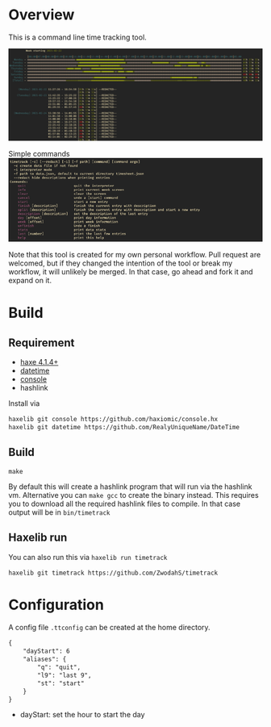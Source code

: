 # Overview

This is a command line time tracking tool.

![heatmap](https://github.com/ZwodahS/timetrack/blob/master/img/heatmap.png)

Simple commands
![commands](https://github.com/ZwodahS/timetrack/blob/master/img/commands.png)

Note that this tool is created for my own personal workflow.
Pull request are welcomed, but if they changed the intention of the tool or break my workflow, it will unlikely be merged.
In that case, go ahead and fork it and expand on it.

# Build

## Requirement

- [haxe 4.1.4+](https://haxe.org/download/version/4.1.4/)
- [datetime](https://github.com/RealyUniqueName/DateTime)
- [console](https://github.com/haxiomic/console.hx)
- hashlink

Install via
```
haxelib git console https://github.com/haxiomic/console.hx
haxelib git datetime https://github.com/RealyUniqueName/DateTime
```

## Build

```
make
```
By default this will create a hashlink program that will run via the hashlink vm.
Alternative you can `make gcc` to create the binary instead.
This requires you to download all the required hashlink files to compile.
In that case output will be in `bin/timetrack`

## Haxelib run

You can also run this via `haxelib run timetrack`

```
haxelib git timetrack https://github.com/ZwodahS/timetrack
```

# Configuration

A config file `.ttconfig` can be created at the home directory.

```
{
    "dayStart": 6
    "aliases": {
        "q": "quit",
        "l9": "last 9",
        "st": "start"
    }
}
```

- dayStart: set the hour to start the day

